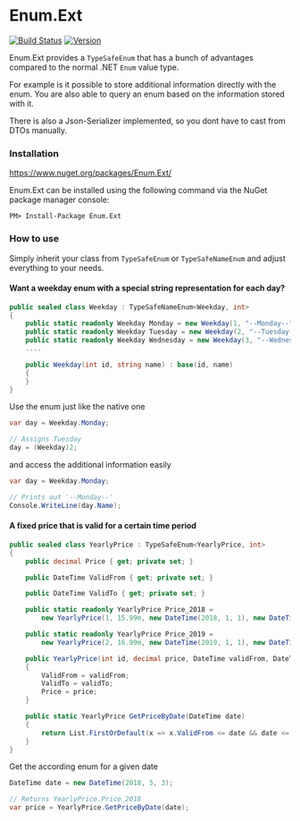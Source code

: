 # Enum.Ext

[![Build Status](https://mauracher.visualstudio.com/enum_ext/_apis/build/status/simonmau.enum_ext?branchName=master)](https://mauracher.visualstudio.com/enum_ext/_build/latest?definitionId=20&branchName=master) [![Version](https://img.shields.io/nuget/v/Enum.Ext.svg)](https://www.nuget.org/packages/Enum.Ext) 

Enum.Ext provides a `TypeSafeEnum` that has a bunch of advantages compared to the normal .NET `Enum` value type.

For example is it possible to store additional information directly with the enum. You are also able to 
query an enum based on the information stored with it.

There is also a Json-Serializer implemented, so you dont have to cast from DTOs manually.

### Installation 
https://www.nuget.org/packages/Enum.Ext/

Enum.Ext can be installed using the following command via the NuGet package manager console:

    PM> Install-Package Enum.Ext


### How to use

Simply inherit your class from `TypeSafeEnum` or `TypeSafeNameEnum` and adjust everything to your needs.





#### Want a weekday enum with a special string representation for each day?
```C#
public sealed class Weekday : TypeSafeNameEnum<Weekday, int>
{
    public static readonly Weekday Monday = new Weekday(1, "--Monday--");
    public static readonly Weekday Tuesday = new Weekday(2, "--Tuesday--");
    public static readonly Weekday Wednesday = new Weekday(3, "--Wednesday--");
    ....

    public Weekday(int id, string name) : base(id, name)
    {
    }
}
```

Use the enum just like the native one 

```C#
var day = Weekday.Monday;

// Assigns Tuesday
day = (Weekday)2;
```

and access the additional information easily

```C#
var day = Weekday.Monday;

// Prints out '--Monday--'
Console.WriteLine(day.Name);
```

#### A fixed price that is valid for a certain time period
```C#
public sealed class YearlyPrice : TypeSafeEnum<YearlyPrice, int>
{
    public decimal Price { get; private set; }

    public DateTime ValidFrom { get; private set; }

    public DateTime ValidTo { get; private set; }

    public static readonly YearlyPrice Price_2018 =
        new YearlyPrice(1, 15.99m, new DateTime(2018, 1, 1), new DateTime(2018, 12, 31));

    public static readonly YearlyPrice Price_2019 =
        new YearlyPrice(2, 16.99m, new DateTime(2019, 1, 1), new DateTime(2019, 12, 31));

    public YearlyPrice(int id, decimal price, DateTime validFrom, DateTime validTo) : base(id)
    {
        ValidFrom = validFrom;
        ValidTo = validTo;
        Price = price;
    }

    public static YearlyPrice GetPriceByDate(DateTime date)
    {
        return List.FirstOrDefault(x => x.ValidFrom <= date && date <= x.ValidTo);
    }
}
```

Get the according enum for a given date
```C#
DateTime date = new DateTime(2018, 5, 3);

// Returns YearlyPrice.Price_2018
var price = YearlyPrice.GetPriceByDate(date);
```
